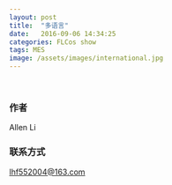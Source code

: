 ```yaml
---
layout: post
title:  "多语言"
date:   2016-09-06 14:34:25
categories: FLCos show
tags: MES
image: /assets/images/international.jpg
---
```

&nbsp;&nbsp;&nbsp;&nbsp;&nbsp;&nbsp; 
### 作者
Allen Li
### 联系方式
lhf552004@163.com
